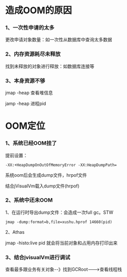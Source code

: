 # 造成OOM的原因

### 1、一次性申请的太多

更改申请对象数量：如一次性从数据库中查询太多数据

### 2、内存资源耗尽未释放

找到未释放的对象进行释放：如数据库连接等

### 3、本身资源不够

jmap -heap 查看堆信息

jamp -heap 进程pid



# OOM定位

### 1、系统已经OOM挂了

提前设置： 

```
-XX:+HeapDumpOnOutOfMemoryError -XX:HeapDumpPath=
```

系统oom后会生成dump文件，hrpof文件

结合jVisualVm载入dump文件(hrpof)

### 2、系统中还未OOM

1、在运行时导出dump文件：会造成一次full gc。STW

```
jmap -dump:format=b,file=xushu.hprof 14660(pid)
```

2、Athas

jmap -histo:live pid 就会将当前对象和占用内存打印出来



### 3、结合jvisualVm进行调试

查看最多跟业务有关对象--》找到GCRoot--->查看线程栈